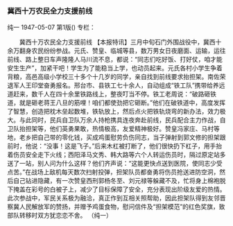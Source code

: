 ### 冀西十万农民全力支援前线
纯一
1947-05-07
第1版()
专栏：

　　冀西十万农民全力支援前线
    【本报特讯】三月中旬石门外围战役中，冀西十余万翻身农民纷纷参战。元氏、赞皇、临城等县，数万男女日夜磨面、运输，运往前线、路上整日车声隆隆人马川流不息，都说：“同志们吃好饭、打好仗，咱才能安生生产”，加紧干吧！学生为了能稳当上学，也动员起来。元氏各村小学生争着背粮，高邑高级小学校三十多个十几岁的同学，亲自找到前线要求抬担架。南佐荣退军人王印堂奋勇报名。邢台市、县铁工七十余人，自动组成“铁工队”携带给养远道赶来，数千人在四十余里铁路线上，整夜叮当不停。铁工老周说：“破路砸铁道，就是砸老蒋王八旦的筋哩！咱们都使劲把它砸断。”他们在破铁道中，高度发挥了智慧，创造把枕木垒起数堆，铁轨放上，然后点火把铁轨烧弯的新办法，效力极大。与此同时，民兵自卫队万余人持枪携具连夜奔赴前线，民兵配合主力作战，自卫队抬担架等，他们英勇果敢，热情极高，友爱精神极好。赞皇冯家庄、马村等地，老乡把自己带的零化钱，买成鸡蛋慰劳负伤同志，当子弹射到郭文修的担架跟前时，他说：“没事！这是飞子。”后来木杠被打断了，他们很快扔下杠子，用手抬着伤员安全走下火线；西阳泽马文秀、韩大路等六个人转运伤员时，隔过原定站多送了一站，别人问为什么这样？他们齐声说：“这能更快点送到医院，使同志少受点苦。”在战场上敌机每天数次扫射投弹，担架队员都奋勇将伤员抢送进防空洞，然后自己钻进隐藏，有一次赞皇西刑郭杨冬至、刘元禄等躲藏不及，忙将身上棉袍脱下掩盖在彩号的白被子上，减少了目标保障了安全，充分表现出阶级友爱的热情。
    此次参战中，军民关系极为融洽，真正作到互相关照帮助，因此担架队得到友邻晋察冀人民解放军的赞扬，并赠予鸡蛋食物，慰问信件及“担架模范”的红色奖旗，致部队转移时双方犹恋恋不舍。
                  （纯一）
